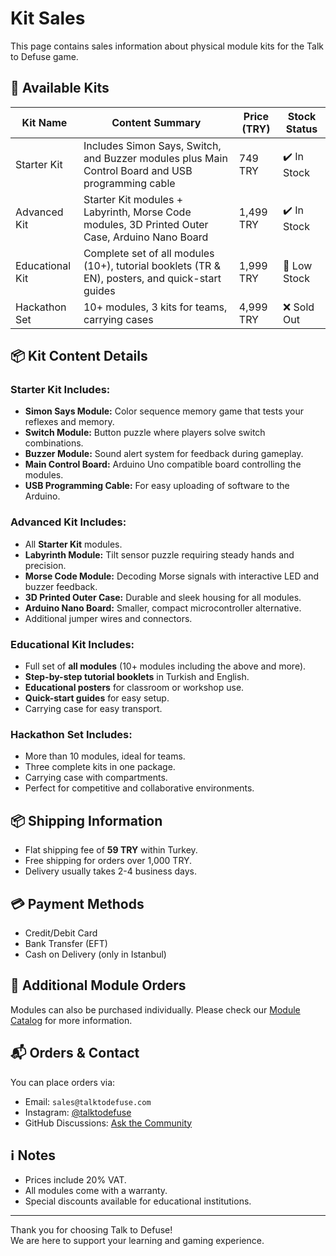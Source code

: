 # Kit Sales

This page contains sales information about physical module kits for the Talk to Defuse game.

## 🎁 Available Kits

| Kit Name          | Content Summary                                                                                     | Price (TRY) | Stock Status |
|-------------------|---------------------------------------------------------------------------------------------------|-------------|--------------|
| Starter Kit       | Includes Simon Says, Switch, and Buzzer modules plus Main Control Board and USB programming cable | 749 TRY     | ✔️ In Stock  |
| Advanced Kit      | Starter Kit modules + Labyrinth, Morse Code modules, 3D Printed Outer Case, Arduino Nano Board     | 1,499 TRY   | ✔️ In Stock  |
| Educational Kit   | Complete set of all modules (10+), tutorial booklets (TR & EN), posters, and quick-start guides    | 1,999 TRY   | 🔄 Low Stock |
| Hackathon Set     | 10+ modules, 3 kits for teams, carrying cases                                                     | 4,999 TRY   | ❌ Sold Out  |

## 📦 Kit Content Details

### Starter Kit Includes:
- **Simon Says Module:** Color sequence memory game that tests your reflexes and memory.
- **Switch Module:** Button puzzle where players solve switch combinations.
- **Buzzer Module:** Sound alert system for feedback during gameplay.
- **Main Control Board:** Arduino Uno compatible board controlling the modules.
- **USB Programming Cable:** For easy uploading of software to the Arduino.

### Advanced Kit Includes:
- All **Starter Kit** modules.
- **Labyrinth Module:** Tilt sensor puzzle requiring steady hands and precision.
- **Morse Code Module:** Decoding Morse signals with interactive LED and buzzer feedback.
- **3D Printed Outer Case:** Durable and sleek housing for all modules.
- **Arduino Nano Board:** Smaller, compact microcontroller alternative.
- Additional jumper wires and connectors.

### Educational Kit Includes:
- Full set of **all modules** (10+ modules including the above and more).
- **Step-by-step tutorial booklets** in Turkish and English.
- **Educational posters** for classroom or workshop use.
- **Quick-start guides** for easy setup.
- Carrying case for easy transport.

### Hackathon Set Includes:
- More than 10 modules, ideal for teams.
- Three complete kits in one package.
- Carrying case with compartments.
- Perfect for competitive and collaborative environments.

## 📦 Shipping Information

- Flat shipping fee of **59 TRY** within Turkey.
- Free shipping for orders over 1,000 TRY.
- Delivery usually takes 2-4 business days.

## 💳 Payment Methods

- Credit/Debit Card
- Bank Transfer (EFT)
- Cash on Delivery (only in Istanbul)

## 🔧 Additional Module Orders

Modules can also be purchased individually. Please check our [Module Catalog](full-modules.md) for more information.

## 📬 Orders & Contact

You can place orders via:

- Email: `sales@talktodefuse.com`
- Instagram: [@talktodefuse](https://instagram.com/talktodefuse)
- GitHub Discussions: [Ask the Community](https://github.com/username/talk-to-defuse/discussions)

## ℹ️ Notes

- Prices include 20% VAT.
- All modules come with a warranty.
- Special discounts available for educational institutions.

---

Thank you for choosing Talk to Defuse!  
We are here to support your learning and gaming experience.
